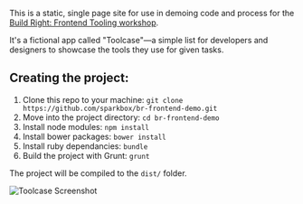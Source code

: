 This is a static, single page site for use in demoing code and process for the [Build Right: Frontend Tooling workshop](https://github.com/sparkbox/BR-Front-End-Tooling).

It's a fictional app called "Toolcase"—a simple list for developers and designers to showcase the tools they use for given tasks.

## Creating the project:

1. Clone this repo to your machine: `git clone https://github.com/sparkbox/br-frontend-demo.git`
2. Move into the project directory: `cd br-frontend-demo`
3. Install node modules: `npm install`
4. Install bower packages: `bower install`
5. Install ruby dependancies: `bundle`
6. Build the project with Grunt: `grunt`

The project will be compiled to the `dist/` folder.

![Toolcase Screenshot](http://f.cl.ly/items/3u220e3n0M3P2Y1c143F/toolcase.png)